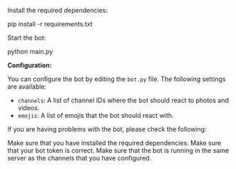 Install the required dependencies:

pip install -r requirements.txt

 Start the bot:

python main.py


**Configuration:**

You can configure the bot by editing the `bot.py` file. The following settings are available:

* `channels`: A list of channel IDs where the bot should react to photos and videos.
* `emojis`: A list of emojis that the bot should react with.

If you are having problems with the bot, please check the following:

Make sure that you have installed the required dependencies.
Make sure that your bot token is correct.
Make sure that the bot is running in the same server as the channels that you have configured.
